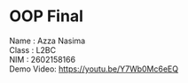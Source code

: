 # OOP Final
Name      : Azza Nasima
<br>Class     : L2BC
<br>NIM       : 2602158166 
<br>Demo Video: https://youtu.be/Y7Wb0Mc6eEQ
